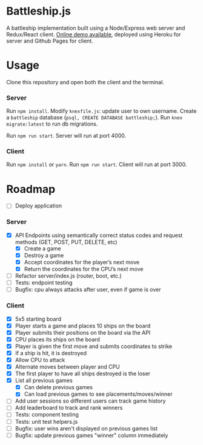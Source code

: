 # Battleship.js
A battleship implementation built using a Node/Express web server and Redux/React client. [Online demo available](http://cek.io/battleship/index.html), deployed using Heroku for server and Github Pages for client.

# Usage

Clone this repository and open both the client and the terminal.

### Server

Run `npm install`. Modify `knexfile.js`: update user to own username. Create a `battleship` database (`psql, CREATE DATABASE battleship;`). Run `knex migrate:latest` to run db migrations.

Run `npm run start`. Server will run at port 4000.

### Client

Run `npm install` or `yarn`. Run `npm run start`. Client will run at port 3000.

# Roadmap

- [ ] Deploy application

### Server
- [x] API Endpoints using semantically correct status codes and request methods (GET, POST, PUT, DELETE, etc)
    - [x] Create a game
    - [x] Destroy a game
    - [x] Accept coordinates for the player’s next move
    - [x] Return the coordinates for the CPU’s next move
- [ ] Refactor server/index.js (router, boot, etc.)
- [ ] Tests: endpoint testing
- [ ] Bugfix: cpu always attacks after user, even if game is over

### Client
- [x] 5x5 starting board
- [x] Player starts a game and places 10 ships on the board
- [x] Player submits their positions on the board via the API
- [x] CPU places its ships on the board
- [x] Player is given the first move and submits coordinates to strike
- [x] If a ship is hit, it is destroyed
- [x] Allow CPU to attack
- [x] Alternate moves between player and CPU
- [x] The first player to have all ships destroyed is the loser
- [x] List all previous games
    - [x] Can delete previous games
    - [x] Can load previous games to see placements/moves/winner
- [ ] Add user sessions so different users can track game history
- [ ] Add leaderboard to track and rank winners
- [ ] Tests: component testing
- [ ] Tests: unit test helpers.js
- [ ] Bugfix: user wins aren't displayed on previous games list
- [ ] Bugfix: update previous games "winner" column immediately
